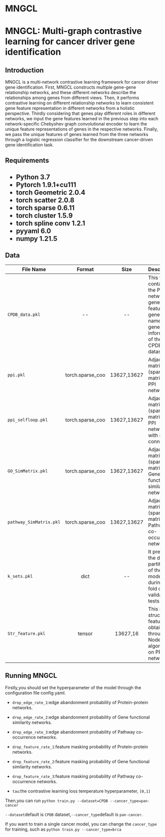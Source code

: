 <h1>MNGCL<h1>

MNGCL: Multi-graph contrastive learning for cancer driver gene identification

## Introduction

MNGCL is a multi-network contrastive learning framework for cancer driver gene identification. First, MNGCL constructs multiple gene-gene relationship networks, and these different networks describe the relationships among genes from different views. Then, it performs contrastive learning on different relationship networks to learn consistent gene feature representation in different networks from a holistic perspective. Thirdly considering that genes play different roles in different networks, we input the gene features learned in the previous step into each network-specific Chebyshev graph convolutional encoder to learn the unique feature representations of genes in the respective networks. Finally, we pass the unique features of genes learned from the three networks through a logistic regression classifier for the downstream cancer-driven gene identification task.

<h2>Requirements<h2>

- Python 3.7
- Pytorch 1.9.1+cu111
- torch Geometric 2.0.4
- torch scatter 2.0.8
- torch sparse 0.6.11
- torch cluster 1.5.9
- torch spline conv 1.2.1
- pyyaml 6.0
- numpy 1.21.5

## Data

| File Name               | Format           | Size        | Description                                                                                                    |
| ----------------------- |:----------------:|:-----------:| -------------------------------------------------------------------------------------------------------------- |
| `CPDB_data.pkl`         | --               | --          | This file contains the PPI network, gene features, gene names, and gene label information of the CPDB dataset. |
| `ppi.pkl`               | torch.sparse_coo | 13627,13627 | Adjacency matrix (sparse matrix) of PPI network.                                                               |
| `ppi_selfloop.pkl`      | torch.sparse_coo | 13627,13627 | Adjacency matrix (sparse matrix) of PPI network with self connection.                                          |
| `GO_SimMatrix.pkl`      | torch.sparse_coo | 13627,13627 | Adjacency matrix (sparse matrix) of Gene functional similarity network.                                        |
| `pathway_SimMatrix.pkl` | torch.sparse_coo | 13627,13627 | Adjacency matrix (sparse matrix) of Pathway co-occurrence network.                                             |
| `k_sets.pkl`            | dict             | --          | It preserves the data partitioning of the model during ten-fold cross-validation tests.                        |
| `Str_feature.pkl`       | tensor           | 13627,16    | This is a structural feature obtained through the Node2VEC algorithm on PPI network.                           |

## Running MNGCL

Firstly,you should set the hyperparameter of the model through the configuration file config.yaml.

- `drop_edge_rate_1`:edge abandonment probability of Protein-protein networks.

- `drop_edge_rate_2`:edge abandonment probability of Gene functional similarity networks.

- `drop_edge_rate_3`:edge abandonment probability of Pathway co-occurrence networks.

- `drop_feature_rate_1`:feature masking probability of Protein-protein networks.

- `drop_feature_rate_2`:feature masking probability of Gene functional similarity networks.

- `drop_feature_rate_3`:feature masking probability of Pathway co-occurrence networks.

- `tau`:the contrastive learning loss temperature hyperparameter, `[0,1]`

Then,you can run `python train.py --dataset=CPDB --cancer_type=pan-cancer`

`--dataset`default is `CPDB` dataset,`--cancer_type`default is `pan-cancer`.

If you want to train a single cancer model, you can change the `cancer_type` for training, such as `python train.py --cancer_type=brca`
